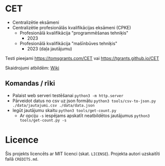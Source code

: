 # CET

* Centralizētie eksāmeni
* Centralizētie profesionālās kvalifikācijas eksāmeni (CPKE)
	* Profesionālā kvalifikācija "programmēšanas tehniķis"
		* 2023
	* Profesionālā kvalifikācija "mašīnbūves tehniķis"
		* 2023 (daļa jautājumu)

Testi pieejami https://tomsgrants.com/CET vai https://tgrants.github.io/CET

Skaidrojumi atbildēm: [Wiki](https://github.com/tgrants/CET/wiki)

## Komandas / rīki

* Palaist web serveri testēšanai `python3 -m http.server`
* Pārveidot datus no csv uz json formātu `python3 tools/csv-to-json.py ./data/jautajumi.csv ./data/data.json`
* Iegūt jautājumu skaitu `python3 tools/get-count.py`
	* Ar opciju `-s` iespējams apskatīt neatbildētos jautājumus `python3 tools/get-count.py -s`

# Licence

Šis projekts licencēts ar MIT licenci (skat. `LICENSE`).
Projekta autori uzskaitīti failā `CREDITS.md`.